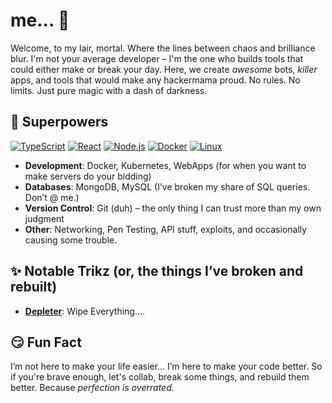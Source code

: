 # me... 🎩

Welcome, to my lair, mortal. Where the lines between chaos and brilliance blur. I'm not your average developer – I'm the one who builds tools that could either make or break your day. Here, we create *awesome* bots, *killer* apps, and tools that would make any hackermama proud. No rules. No limits. Just pure magic with a dash of darkness.

## 🔮 Superpowers 

[![TypeScript](https://img.shields.io/badge/TypeScript-%20f7df1e?style=flat&logo=typescript&logoColor=black)](https://github.com/hackedapostle)
[![React](https://img.shields.io/badge/React-%20#61dafb?style=flat&logo=react&logoColor=black)](https://github.com/hackedapostle)
[![Node.js](https://img.shields.io/badge/Node.js-%20#339933?style=flat&logo=node.js&logoColor=white)](https://github.com/hackedapostle)
[![Docker](https://img.shields.io/badge/Docker-%20#2496ed?style=flat&logo=docker&logoColor=white)](https://github.com/hackedapostle)
[![Linux](https://img.shields.io/badge/Linux-%20#2496ed?style=flat&logo=linux&logoColor=white)](https://github.com/hackedapostle)

- **Development**: Docker, Kubernetes, WebApps (for when you want to make servers do your bidding)
- **Databases**: MongoDB, MySQL (I’ve broken my share of SQL queries. Don’t @ me.)
- **Version Control**: Git (duh) – the only thing I can trust more than my own judgment
- **Other**: Networking, Pen Testing, API stuff, exploits, and occasionally causing some trouble.



## ✨ Notable Trikz (or, the things I’ve broken and rebuilt)

- **[Depleter](https://github.com/hackedapostle/depleter)**: Wipe Everything....

## 😏 Fun Fact

I’m not here to make your life easier… I’m here to make your code better. So if you're brave enough, let's collab, break some things, and rebuild them better. Because *perfection is overrated*.
